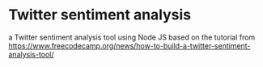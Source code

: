 # Twitter sentiment analysis 

a Twitter sentiment analysis tool using Node JS based on the tutorial from https://www.freecodecamp.org/news/how-to-build-a-twitter-sentiment-analysis-tool/


